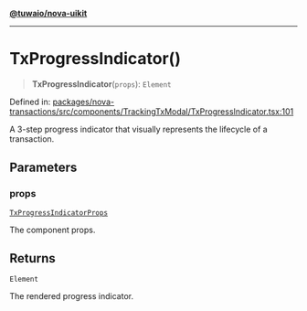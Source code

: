 [**@tuwaio/nova-uikit**](../../../README.md)

***

# TxProgressIndicator()

> **TxProgressIndicator**(`props`): `Element`

Defined in: [packages/nova-transactions/src/components/TrackingTxModal/TxProgressIndicator.tsx:101](https://github.com/TuwaIO/nova-uikit/blob/6dc34b098cacf0ae15cd1e41a47f4525a2a78768/packages/nova-transactions/src/components/TrackingTxModal/TxProgressIndicator.tsx#L101)

A 3-step progress indicator that visually represents the lifecycle of a transaction.

## Parameters

### props

[`TxProgressIndicatorProps`](../interfaces/TxProgressIndicatorProps.md)

The component props.

## Returns

`Element`

The rendered progress indicator.
